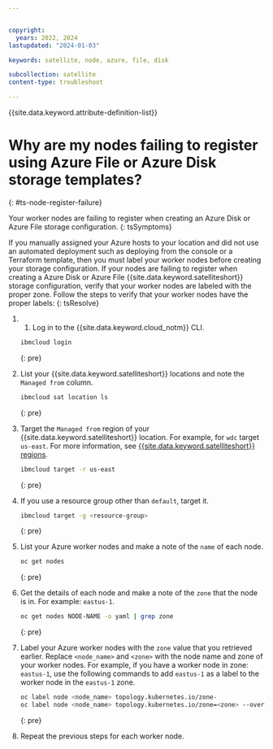```yaml
---


copyright:
  years: 2022, 2024
lastupdated: "2024-01-03"

keywords: satellite, node, azure, file, disk

subcollection: satellite
content-type: troubleshoot

---
```

{{site.data.keyword.attribute-definition-list}}


# Why are my nodes failing to register using Azure File or Azure Disk storage templates?
{: #ts-node-register-failure}

Your worker nodes are failing to register when creating an Azure Disk or Azure File storage configuration. 
{: tsSymptoms}


If you manually assigned your Azure hosts to your location and did not use an automated deployment such as deploying from the console or a Terraform template, then you must label your worker nodes before creating your storage configuration. If your nodes are failing to register when creating a Azure Disk or Azure File {{site.data.keyword.satelliteshort}} storage configuration, verify that your worker nodes are labeled with the proper zone. Follow the steps to verify that your worker nodes have the proper labels:
{: tsResolve}

1. 1. Log in to the {{site.data.keyword.cloud_notm}} CLI.

    ```sh
    ibmcloud login
    ```
    {: pre}

1. List your {{site.data.keyword.satelliteshort}} locations and note the `Managed from` column.

    ```sh
    ibmcloud sat location ls
    ```
    {: pre}

1. Target the `Managed from` region of your {{site.data.keyword.satelliteshort}} location. For example, for `wdc` target `us-east`. For more information, see [{{site.data.keyword.satelliteshort}} regions](/docs/satellite?topic=satellite-sat-regions).

    ```sh
    ibmcloud target -r us-east
    ```
    {: pre}

1. If you use a resource group other than `default`, target it.

    ```sh
    ibmcloud target -g <resource-group>
    ```
    {: pre}
    

1. List your Azure worker nodes and make a note of the `name` of each node. 

    ```sh
    oc get nodes
    ```
    {: pre}

1. Get the details of each node and make a note of the `zone` that the node is in. For example: `eastus-1`. 

    ```sh
    oc get nodes NODE-NAME -o yaml | grep zone
    ```
    {: pre}

1. Label your Azure worker nodes with the `zone` value that you retrieved earlier. Replace `<node_name>` and `<zone>` with the node name and zone of your worker nodes. For example, if you have a worker node in zone: `eastus-1`, use the following commands to add `eastus-1` as a label to the worker node in the `eastus-1` zone.
    ```sh
    oc label node <node_name> topology.kubernetes.io/zone-
    oc label node <node_name> topology.kubernetes.io/zone=<zone> --overwrite
    ```
    {: pre}

1. Repeat the previous steps for each worker node.
